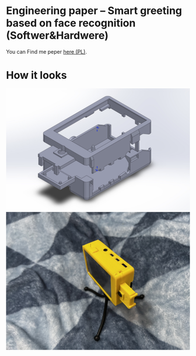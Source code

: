 # Engineering paper – Smart greeting based on face recognition (Softwer&Hardwere)

You can Find me peper [here (PL)](https://github.com/Cooookiez/UWr-Praca-inzynierska-pisana/blob/main/praca_dyplomowa_krzysztof_kukiz.pdf).

# How it looks

![solidworks](README/imgs/solidworks.png)
![assembled](README/imgs/print_last_assembled.jpg)
